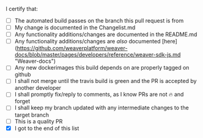 <!--
Please enter a short description of the changes, and why they are required
and/or desirable:

Example:
Fixes bad pull requests from being created by requiring developers declare
things. Introduces new markdown tasklist and comment structure.
-->

<!--
Please ensure the following boxes are checked before filing a pull request.
Failing to comply with these may result in your PR being ignored or closed.
-->

I certify that:
- [ ] The automated build passes on the branch this pull request is from
- [ ] My change is documented in the Changelist.md
- [ ] Any functionality additions/changes are documented in the README.md
- [ ] Any functionality additions/changes are _also_ documented [here] (https://github.com/weaverplatform/weaver-docs/blob/master/pages/developers/reference/weaver-sdk-js.md "Weaver-docs")
- [ ] Any new dockerimages this build depends on are properly tagged on github
- [ ] I shall not merge until the travis build is green and the PR is accepted by
  another developer
- [ ] I shall promptly fix/reply to comments, as I know PRs are not :fire: and
  forget
- [ ] I shall keep my branch updated with any intermediate changes to the
  target branch
- [ ] This is a quality PR
- [x] I got to the end of this list
